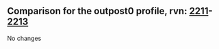## Comparison for the outpost0 profile, rvn: [2211](https://github.com/PRO100KatYT/FortniteProfileRevisions/tree/main/profiles/outpost0/2211%20outpost0.json)-[2213](https://github.com/PRO100KatYT/FortniteProfileRevisions/tree/main/profiles/outpost0/2213%20outpost0.json)

No changes
